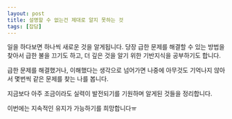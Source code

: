 ```yaml
---
layout: post
title: 설명할 수 없는건 제대로 알지 못하는 것
tags: [잡담]
---
```


일을 하다보면 하나씩 새로운 것을 알게됩니다. 당장 급한 문제를 해결할 수 있는 방법을 찾아서 급한 불을 끄기도 하고, 더 깊은 것을 알기 위한 기반지식을 공부하기도 합니다.

급한 문제를 해결했거나, 이해했다는 생각으로 넘어가면 나중에 아무것도 기억나지 않아서 몇번씩 같은 문제를 찾는 나를 봅니다.

지금보다 아주 조금이라도 실력이 발전되기를 기원하며 알게된 것들을 정리합니다.

이번에는 지속적인 유지가 가능하기를 희망합니다ㅠ
